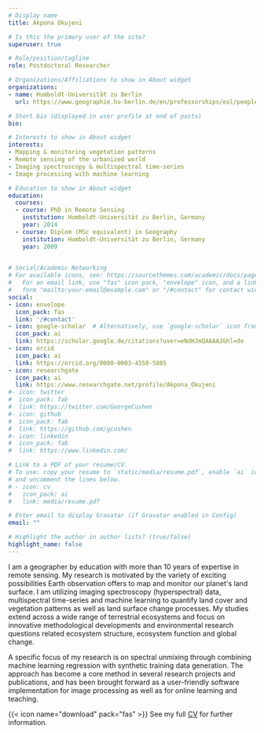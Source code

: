 ```yaml
---
# Display name
title: Akpona Okujeni

# Is this the primary user of the site?
superuser: true

# Role/position/tagline
role: Postdoctoral Researcher

# Organizations/Affiliations to show in About widget
organizations:
- name: Humboldt-Universität zu Berlin
  url: https://www.geographie.hu-berlin.de/en/professorships/eol/people/labmembers/akpona_okujeni

# Short bio (displayed in user profile at end of posts)
bio:

# Interests to show in About widget
interests:
- Mapping & monitoring vegetation patterns
- Remote sensing of the urbanized world
- Imaging spectroscopy & multispectral time-series
- Image processing with machine learning

# Education to show in About widget
education:
  courses:
  - course: PhD in Remote Sensing
    institution: Humboldt-Universität zu Berlin, Germany
    year: 2014
  - course: Diplom (MSc equivalent) in Geography 
    institution: Humboldt-Universität zu Berlin, Germany
    year: 2009
    

# Social/Academic Networking
# For available icons, see: https://sourcethemes.com/academic/docs/page-builder/#icons
#   For an email link, use "fas" icon pack, "envelope" icon, and a link in the
#   form "mailto:your-email@example.com" or "/#contact" for contact widget.
social:
- icon: envelope
  icon_pack: fas
  link: '/#contact'
- icon: google-scholar  # Alternatively, use `google-scholar` icon from `ai` icon pack
  icon_pack: ai
  link: https://scholar.google.de/citations?user=eNdHJmQAAAAJ&hl=de
- icon: orcid
  icon_pack: ai
  link: https://orcid.org/0000-0003-4558-5885
- icon: researchgate
  icon_pack: ai
  link: https://www.researchgate.net/profile/Akpona_Okujeni
#- icon: twitter
#  icon_pack: fab
#  link: https://twitter.com/GeorgeCushen
#- icon: github
#  icon_pack: fab
#  link: https://github.com/gcushen
#- icon: linkedin
#  icon_pack: fab
#  link: https://www.linkedin.com/

# Link to a PDF of your resume/CV.
# To use: copy your resume to `static/media/resume.pdf`, enable `ai` icons in `params.toml`, 
# and uncomment the lines below.
# - icon: cv
#   icon_pack: ai
#   link: media/resume.pdf

# Enter email to display Gravatar (if Gravatar enabled in Config)
email: ""

# Highlight the author in author lists? (true/false)
highlight_name: false
---
```


I am a geographer by education with more than 10 years of expertise in remote sensing. My research is motivated by the variety of exciting possibilities Earth observation offers to map and monitor our planet's land surface. I am utilizing imaging spectroscopy (hyperspectral) data, multispectral time-series and machine learning to quantify land cover and vegetation patterns as well as land surface change processes. My studies extend across a wide range of terrestrial ecosystems and focus on innovative methodological developments and environmental research questions related ecosystem structure, ecosystem function and global change.

A specific focus of my research is on spectral unmixing through combining machine learning regression with synthetic training data generation. The approach has become a core method in several research projects and publications, and has been brought forward as a user-friendly software implementation for image processing as well as for online learning and teaching.

{{< icon name="download" pack="fas" >}} See my full [CV](https://www.dropbox.com/s/5fkqp0w98lca1v1/okujeni_cv_20210423_public_website.pdf?dl=0) for further information.